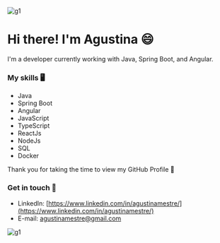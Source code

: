 ![g1](https://user-images.githubusercontent.com/59721315/115292094-ed30dc00-a12b-11eb-8c3a-4c4a7395b59e.png)

  # Hi there! I'm Agustina 😄 

I'm a developer currently working with Java, Spring Boot, and Angular.

### My skills 🖥

- Java
- Spring Boot
- Angular
- JavaScript
- TypeScript
- ReactJs
- NodeJs
- SQL
- Docker

Thank you for taking the time to view my GitHub Profile 🥰

### Get in touch 📲

- LinkedIn: [https://www.linkedin.com/in/agustinamestre/](https://www.linkedin.com/in/agustinamestre/)
- E-mail: agustinamestre@gmail.com

![g1](https://user-images.githubusercontent.com/59721315/115292094-ed30dc00-a12b-11eb-8c3a-4c4a7395b59e.png)
